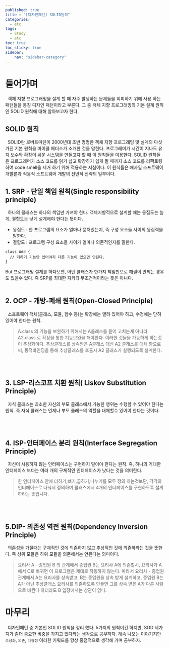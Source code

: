 ```yaml
---
published: true
title : "[디자인패턴] SOLID원칙"
categories:
  - etc
tags:
  - Study
  - etc
toc: true
toc_sticky: true
sidebar:
    nav: "sidebar-category"
---
```


# 들어가며
&nbsp; 객체 지향 프로그래밍을 설계 할 때 자주 발생하는 문제들을 회피하기 위해 사용 하는 패턴들을 통칭 디자인 패턴이라고 부른다.  그 중 객체 지향 프로그래밍의 기본 설계 원칙인 SOLID 원칙에 대해 알아보고자 한다.


## SOLID 원칙
&nbsp; SOLID란 로버트마틴이 2000년대 초반 명명한 객체 지향 프로그래밍 및 설계의 다섯가진 기본 원칙을 마이클 페더스가 소개한 것을 말한다. 프로그래머가 시간이 지나도 유지 보수와 확장이 쉬운 시스템을 만들고자 할 때 이 원칙들을 이용한다. SOLID 원칙들은 프로그래머가 소스 코드를 읽기 쉽고 확장하기 쉽게 될 때까지 소스 코드를 리팩토링하여 code smell을 제거 하기 위해 적용하는 지침이다. 이 원칙들은 애자일 소프트웨어 개발론과 적응적 소프트웨어 개발의 전반적 전략의 일부이다.

## 1. SRP - 단일 책임 원칙(Single responsibility principle)
&nbsp; 하나의 클래스는 하나의 책임만 가져야 한다. 객체지향적으로 설계할 때는 응집도는 높게, 결합도는 낮게 설계해야 한다는 뜻이다.
  - 응집도 : 한 프로그램의 요소가 얼마나 뭉쳐있는지, 즉 구성 요소들 사이의 응집력을 말한다.
  - 결합도 : 프로그램 구성 요소들 사이가 얼마나 의존적인지를 말한다.

```
class Add {
  // 더하기 기능만 있어야지 다른 기능이 있으면 안된다.
}
```

But 프로그래밍 설계를 하다보면, 어떤 클래스가 한가지 책임만으로 해결이 안되는 경우도 있을수 있다. 즉 SRP를 최대한 지키되 무조건적이라는 뜻은 아니다.
<br>
<br>


## 2. OCP - 개방-폐쇄 원칙(Open-Closed Principle)
&nbsp; 소프트웨어 객체(클래스, 모듈, 함수 등)는 확장에는 열려 있어야 하고, 수정에는 닫혀 있어야 한다는 원칙.


> A.class 의 기능을 보완하기 위해서는 A클래스를 뜯어 고치는게 아니라 A2.class 로 확장을 통한 기능보완을 해야한다. 이러한 것들을 가능하게 하는것이 추상화이다. 추상클래스를 상속받은 A클래스 대신 A2 클래스를 대체 함으로써, 동적바인딩을 통해 추상클래스를 호출시 A2 클래스가 실행되도록 설계한다.

<br>
<br>

## 3. LSP-리스코프 치환 원칙( Liskov Substitution Principle)
&nbsp; 자식 클래스는 최소한 자신의 부모 클래스에서 가능한 행위는 수행할 수 있어야 한다는 원칙. 즉 자식 클래스는 언제나 부모 클래스의 역할을 대체할수 있어야 한다는 것이다.

<br>
<br>


## 4. ISP-인터페이스 분리 원칙(Interface Segregation Principle)
&nbsp; 자신이 사용하지 않는 인터페이스는 구현하지 말아야 한다는 원칙. 즉, 하나의 거대한 인터페이스 보다는 여러 개의 구체적인 인터페이스가 낫다는 것을 의미한다.

> 한 인터페이스 안에 더하기,뺴기,곱하기,나누기를 모두 정의 하는것보단, 각각의 인터페이스로 나눠서 정의하며 클래스에서 4개의 인터페이스를 구현하도록 설계하라는 뜻입니다.

<br>
<br>

## 5.DIP- 의존성 역전 원칙(Dependency Inversion Principle)
&nbsp; 의존성을 가질때는 구체적인 것에 의존하지 않고 추상적인 것에 의존하라는 것을 뜻한다.
즉 상위 모듈은 하위 모듈을 의존해서는 안된다는 의미이다.


> 요리사 A - 종업원 B 의 관계에서 종업원 B는 요리사 A에 의존할시, 요리사가 A에서 C로 바뀌면 이 프로그램은 제대로 작동하지 않는다. 따라서 요리사 - 종업원 관계에서 A는 요리사를 상속받고, B는 종업원을 상속 받게 설계하고, 종업원 B는 A가 아닌 추상클래스 요리사를 의존하도록 만들면 그를 상속 받은 A가 다른 사람으로 바뀐다 하더라도 B 입장에서는 상관이 없다.



# 마무리
&nbsp; 디자인패턴 중 기본인 SOLID 원칙을 정리 했다.
5가지의 원칙이긴 하지만, SOD 세가지가 좀더 중요한 비중을 가지고 있다라는 생각으로 공부하자. 계속 나오는 이야기지만 `추상화`, `의존`, `다형성` 이러한 키워드를 항상 중점적으로 생각해 가며 공부하자.







